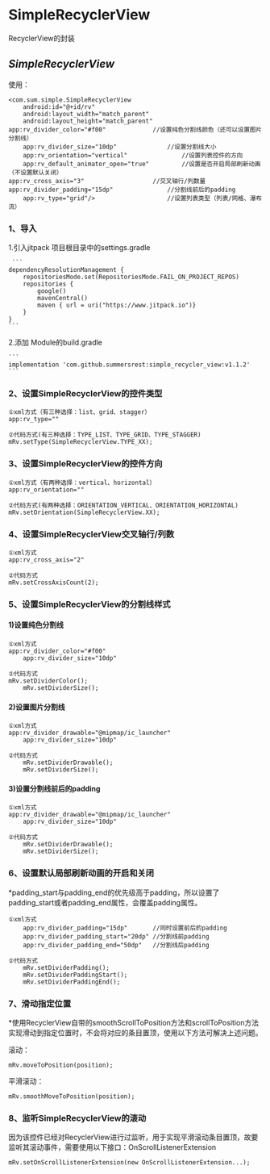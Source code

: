 # SimpleRecyclerView
RecyclerView的封装
## ***SimpleRecyclerView***
使用：

    <com.sum.simple.SimpleRecyclerView
        android:id="@+id/rv"
        android:layout_width="match_parent"
        android:layout_height="match_parent"
	app:rv_divider_color="#f00"				//设置纯色分割线颜色（还可以设置图片分割线）
        app:rv_divider_size="10dp"				//设置分割线大小
        app:rv_orientation="vertical"				//设置列表控件的方向
        app:rv_default_animator_open="true"			//设置是否开启局部刷新动画（不设置默认关闭）
	app:rv_cross_axis="3"					//交叉轴行/列数量
 	app:rv_divider_padding="15dp"				//分割线前后的padding
        app:rv_type="grid"/>					//设置列表类型（列表/网格、瀑布流）

### **1、导入**
1.引入jitpack
项目根目录中的settings.gradle

     ```
    dependencyResolutionManagement {
        repositoriesMode.set(RepositoriesMode.FAIL_ON_PROJECT_REPOS)
        repositories {
            google()
            mavenCentral()
            maven { url = uri("https://www.jitpack.io")}
        }
    }
    ```
    
2.添加
Module的build.gradle
    
    ```
    implementation 'com.github.summersrest:simple_recycler_view:v1.1.2'
    ```

### **2、设置SimpleRecyclerView的控件类型**

	①xml方式（有三种选择：list、grid、stagger）
	app:rv_type="" 

	②代码方式(有三种选择：TYPE_LIST、TYPE_GRID、TYPE_STAGGER)
	mRv.setType(SimpleRecyclerView.TYPE_XX);

### **3、设置SimpleRecyclerView的控件方向**

	①xml方式（有两种选择：vertical、horizontal）
	app:rv_orientation="" 

	②代码方式(有两种选择：ORIENTATION_VERTICAL、ORIENTATION_HORIZONTAL)
	mRv.setOrientation(SimpleRecyclerView.XX);

### **4、设置SimpleRecyclerView交叉轴行/列数**

	①xml方式
	app:rv_cross_axis="2"

	②代码方式
	mRv.setCrossAxisCount(2);


### **5、设置SimpleRecyclerView的分割线样式**

#### 1)设置纯色分割线

	①xml方式
	app:rv_divider_color="#f00"
    	app:rv_divider_size="10dp" 

	②代码方式
	mRv.setDividerColor();
    	mRv.setDividerSize();

#### 2)设置图片分割线
	
	①xml方式
	app:rv_divider_drawable="@mipmap/ic_launcher"
    	app:rv_divider_size="10dp" 

	②代码方式
    	mRv.setDividerDrawable();
    	mRv.setDividerSize();
     
#### 3)设置分割线前后的padding
	
	①xml方式
	app:rv_divider_drawable="@mipmap/ic_launcher"
    	app:rv_divider_size="10dp" 

	②代码方式
    	mRv.setDividerDrawable();
    	mRv.setDividerSize();

### **6、设置默认局部刷新动画的开启和关闭**
*padding_start与padding_end的优先级高于padding，所以设置了padding_start或者padding_end属性，会覆盖padding属性。

	①xml方式
    	app:rv_divider_padding="15dp"		//同时设置前后的padding
        app:rv_divider_padding_start="20dp"	//分割线前padding
        app:rv_divider_padding_end="50dp"	//分割线后padding

	②代码方式
    	mRv.setDividerPadding();
    	mRv.setDividerPaddingStart();
     	mRv.setDividerPaddingEnd();


### **7、滑动指定位置**
*使用RecyclerView自带的smoothScrollToPosition方法和scrollToPosition方法实现滑动到指定位置时，不会将对应的条目置顶，使用以下方法可解决上述问题。

滚动：

	mRv.moveToPosition(position);

平滑滚动：

	mRv.smoothMoveToPosition(position);

### **8、监听SimpleRecyclerView的滚动**
因为该控件已经对RecyclerView进行过监听，用于实现平滑滚动条目置顶，故要监听其滚动事件，需要使用以下接口：OnScrollListenerExtension

	mRv.setOnScrollListenerExtension(new OnScrollListenerExtension...);

